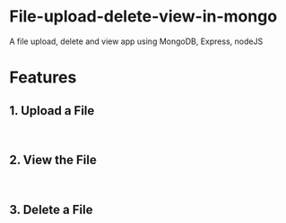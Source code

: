 # File-upload-delete-view-in-mongo
A file upload, delete and view app using MongoDB, Express, nodeJS 

# Features 

## 1. Upload a File
<br>

## 2. View the File
<br>

## 3. Delete a File
<br>
